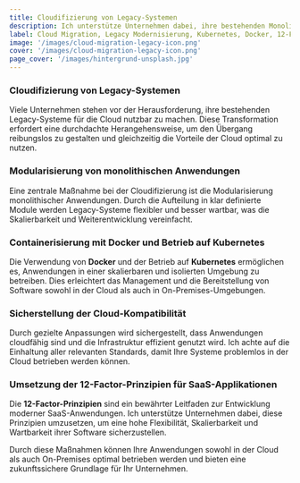 ```yaml
---
title: Cloudifizierung von Legacy-Systemen
description: Ich unterstütze Unternehmen dabei, ihre bestehenden Monolithen auf Java-Basis fit für die Cloud zu machen und Cloud-Kompatibilität sicherzustellen.
label: Cloud Migration, Legacy Modernisierung, Kubernetes, Docker, 12-Factor
image: '/images/cloud-migration-legacy-icon.png'
cover: '/images/cloud-migration-legacy-icon.png'
page_cover: '/images/hintergrund-unsplash.jpg'
---
```


### Cloudifizierung von Legacy-Systemen

Viele Unternehmen stehen vor der Herausforderung, ihre bestehenden Legacy-Systeme für die Cloud nutzbar zu machen. Diese Transformation erfordert eine durchdachte Herangehensweise, um den Übergang reibungslos zu gestalten und gleichzeitig die Vorteile der Cloud optimal zu nutzen.

### Modularisierung von monolithischen Anwendungen

Eine zentrale Maßnahme bei der Cloudifizierung ist die Modularisierung monolithischer Anwendungen. Durch die Aufteilung in klar definierte Module werden Legacy-Systeme flexibler und besser wartbar, was die Skalierbarkeit und Weiterentwicklung vereinfacht.

### Containerisierung mit Docker und Betrieb auf Kubernetes

Die Verwendung von **Docker** und der Betrieb auf **Kubernetes** ermöglichen es, Anwendungen in einer skalierbaren und isolierten Umgebung zu betreiben. Dies erleichtert das Management und die Bereitstellung von Software sowohl in der Cloud als auch in On-Premises-Umgebungen.

### Sicherstellung der Cloud-Kompatibilität

Durch gezielte Anpassungen wird sichergestellt, dass Anwendungen cloudfähig sind und die Infrastruktur effizient genutzt wird. Ich achte auf die Einhaltung aller relevanten Standards, damit Ihre Systeme problemlos in der Cloud betrieben werden können.

### Umsetzung der 12-Factor-Prinzipien für SaaS-Applikationen

Die **12-Factor-Prinzipien** sind ein bewährter Leitfaden zur Entwicklung moderner SaaS-Anwendungen. Ich unterstütze Unternehmen dabei, diese Prinzipien umzusetzen, um eine hohe Flexibilität, Skalierbarkeit und Wartbarkeit ihrer Software sicherzustellen.

Durch diese Maßnahmen können Ihre Anwendungen sowohl in der Cloud als auch On-Premises optimal betrieben werden und bieten eine zukunftssichere Grundlage für Ihr Unternehmen.
